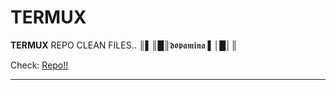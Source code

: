 # TERMUX
**TERMUX** REPO CLEAN FILES.. 
║▌║█║𝖉𝖔𝖕𝖆𝖒𝖎𝖓𝖆 ▌│█│║

Check: [Repo!!](https://yanlimeng.github.io/TERMUX) 

<hr>

